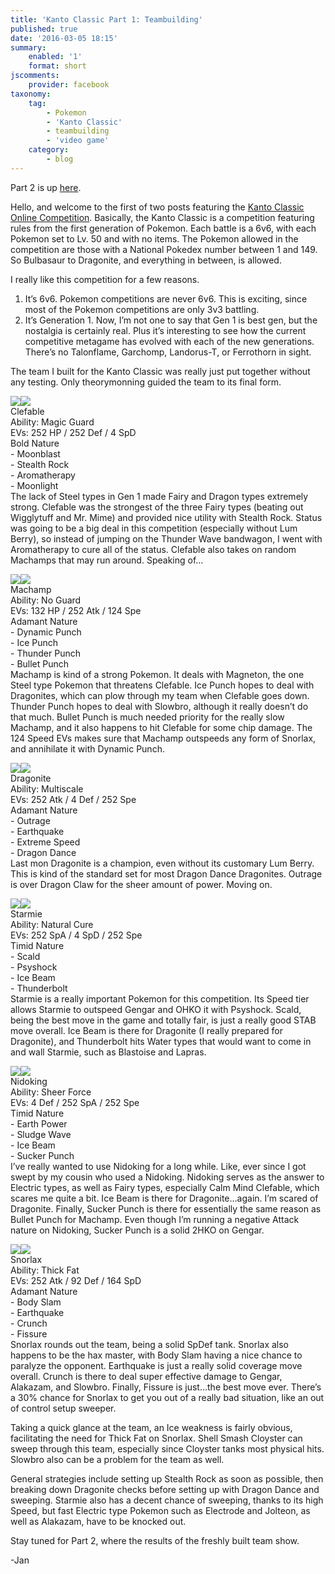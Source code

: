 ```yaml
---
title: 'Kanto Classic Part 1: Teambuilding'
published: true
date: '2016-03-05 18:15'
summary:
    enabled: '1'
    format: short
jscomments:
    provider: facebook
taxonomy:
    tag:
        - Pokemon
        - 'Kanto Classic'
        - teambuilding
        - 'video game'
    category:
        - blog
---
```


Part 2 is up [here](http://drifterswithpencils.com/blog/kanto-classic-results). 

Hello, and welcome to the first of two posts featuring the [Kanto Classic Online Competition](http://3ds.pokemon-gl.com/information/33875ab5-ac2e-4e2d-afa3-567debf8723c). 
Basically, the Kanto Classic is a competition featuring rules from the first generation of Pokemon. Each battle is a 6v6, with each Pokemon set to Lv. 50 and with no items. The Pokemon allowed in the competition are those with a National Pokedex number between 1 and 149. So Bulbasaur to Dragonite, and everything in between, is allowed. 

I really like this competition for a few reasons. 
1. It’s 6v6. Pokemon competitions are never 6v6. This is exciting, since most of the Pokemon competitions are only 3v3 battling. 
2. It’s Generation 1. Now, I’m not one to say that Gen 1 is best gen, but the nostalgia is certainly real. Plus it’s interesting to see how the current competitive metagame has evolved with each of the new generations. There’s no Talonflame, Garchomp, Landorus-T, or Ferrothorn in sight. 

The team I built for the Kanto Classic was really just put together without any testing. Only theorymonning guided the team to its final form.  

![](http://www.smogon.com/dex/media/sprites/rb/clefable.png)![](http://www.smogon.com/dex/media/sprites/bw/clefable.gif)  
Clefable  
Ability: Magic Guard  
EVs: 252 HP / 252 Def / 4 SpD  
Bold Nature  
\- Moonblast  
\- Stealth Rock  
\- Aromatherapy  
\- Moonlight  
The lack of Steel types in Gen 1 made Fairy and Dragon types extremely strong. Clefable was the strongest of the three Fairy types (beating out Wigglytuff and Mr. Mime) and provided nice utility with Stealth Rock. Status was going to be a big deal in this competition (especially without Lum Berry), so instead of jumping on the Thunder Wave bandwagon, I went with Aromatherapy to cure all of the status. Clefable also takes on random Machamps that may run around. Speaking of…

![](http://www.smogon.com/dex/media/sprites/rb/machamp.png)![](http://www.smogon.com/dex/media/sprites/bw/machamp.gif)  
Machamp  
Ability: No Guard  
EVs: 132 HP / 252 Atk / 124 Spe  
Adamant Nature  
\- Dynamic Punch  
\- Ice Punch  
\- Thunder Punch  
\- Bullet Punch  
Machamp is kind of a strong Pokemon. It deals with Magneton, the one Steel type Pokemon that threatens Clefable. Ice Punch hopes to deal with Dragonites, which can plow through my team when Clefable goes down. Thunder Punch hopes to deal with Slowbro, although it really doesn’t do that much. Bullet Punch is much needed priority for the really slow Machamp, and it also happens to hit Clefable for some chip damage. The 124 Speed EVs makes sure that Machamp outspeeds any form of Snorlax, and annihilate it with Dynamic Punch. 

![](http://www.smogon.com/dex/media/sprites/rb/dragonite.png)![](http://www.smogon.com/dex/media/sprites/bw/dragonite.gif)  
Dragonite  
Ability: Multiscale  
EVs: 252 Atk / 4 Def / 252 Spe  
Adamant Nature  
\- Outrage  
\- Earthquake  
\- Extreme Speed  
\- Dragon Dance  
Last mon Dragonite is a champion, even without its customary Lum Berry. This is kind of the standard set for most Dragon Dance Dragonites. Outrage is over Dragon Claw for the sheer amount of power. Moving on. 

![](http://www.smogon.com/dex/media/sprites/rb/starmie.png)![](http://www.smogon.com/dex/media/sprites/bw/starmie.gif)  
Starmie  
Ability: Natural Cure  
EVs: 252 SpA / 4 SpD / 252 Spe  
Timid Nature  
\- Scald  
\- Psyshock  
\- Ice Beam  
\- Thunderbolt  
Starmie is a really important Pokemon for this competition. Its Speed tier allows Starmie to outspeed Gengar and OHKO it with Psyshock. Scald, being the best move in the game and totally fair, is just a really good STAB move overall. Ice Beam is there for Dragonite (I really prepared for Dragonite), and Thunderbolt hits Water types that would want to come in and wall Starmie, such as Blastoise and Lapras. 

![](http://www.smogon.com/dex/media/sprites/rb/nidoking.png)![](http://www.smogon.com/dex/media/sprites/bw/nidoking.gif)  
Nidoking  
Ability: Sheer Force  
EVs: 4 Def / 252 SpA / 252 Spe  
Timid Nature  
\- Earth Power  
\- Sludge Wave  
\- Ice Beam  
\- Sucker Punch  
I’ve really wanted to use Nidoking for a long while. Like, ever since I got swept by my cousin who used a Nidoking. Nidoking serves as the answer to Electric types, as well as Fairy types, especially Calm Mind Clefable, which scares me quite a bit. Ice Beam is there for Dragonite…again. I’m scared of Dragonite. Finally, Sucker Punch is there for essentially the same reason as Bullet Punch for Machamp. Even though I’m running a negative Attack nature on Nidoking, Sucker Punch is a solid 2HKO on Gengar. 

![](http://www.smogon.com/dex/media/sprites/rb/snorlax.png)![](http://www.smogon.com/dex/media/sprites/bw/snorlax.gif)  
Snorlax  
Ability: Thick Fat  
EVs: 252 Atk / 92 Def / 164 SpD  
Adamant Nature  
\- Body Slam  
\- Earthquake  
\- Crunch  
\- Fissure  
Snorlax rounds out the team, being a solid SpDef tank. Snorlax also happens to be the hax master, with Body Slam having a nice chance to paralyze the opponent. Earthquake is just a really solid coverage move overall. Crunch is there to deal super effective damage to Gengar, Alakazam, and Slowbro. Finally, Fissure is just…the best move ever. There’s a 30% chance for Snorlax to get you out of a really bad situation, like an out of control setup sweeper. 

Taking a quick glance at the team, an Ice weakness is fairly obvious, facilitating the need for Thick Fat on Snorlax. Shell Smash Cloyster can sweep through this team, especially since Cloyster tanks most physical hits. Slowbro also can be a problem for the team as well. 

General strategies include setting up Stealth Rock as soon as possible, then breaking down Dragonite checks before setting up with Dragon Dance and sweeping. Starmie also has a decent chance of sweeping, thanks to its high Speed, but fast Electric type Pokemon such as Electrode and Jolteon, as well as Alakazam, have to be knocked out. 

Stay tuned for Part 2, where the results of the freshly built team show. 

-Jan

